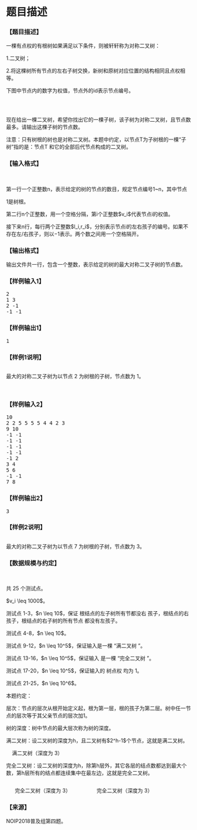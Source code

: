 # 题目描述


<h3>
【题目描述】
</h3>
<p>
一棵有点权的有根树如果满足以下条件，则被轩轩称为对称二叉树：
</p>
<p>
1.二叉树； 
</p>
<p>
2.将这棵树所有节点的左右子树交换，新树和原树对应位置的结构相同且点权相等。
</p>
<p>
下图中节点内的数字为权值，节点外的id表示节点编号。
</p>
<p>
<img src="/upload/image/20181111/20181111214015_15120.png" alt=""/> 
</p>
<p>
<br/>
</p>
<p>
现在给出一棵二叉树，希望你找出它的一棵子树，该子树为对称二叉树，且节点数最多。请输出这棵子树的节点数。
</p>
<p>
注意：只有树根的树也是对称二叉树。本题中约定，以节点T为子树根的一棵“子树”指的是：节点T 和它的全部后代节点构成的二叉树。
</p>
<h3>
【输入格式】
</h3>
<p>
<br/>
</p>
<p>
第一行一个正整数n，表示给定的树的节点的数目，规定节点编号1~n，其中节点
</p>
<p>
1是树根。
</p>
<p>
第二行n个正整数，用一个空格分隔，第i个正整数$v_i$代表节点i的权值。
</p>
<p>
接下来n行，每行两个正整数$l_i,r_i$，分别表示节点i的左右孩子的编号。如果不存在左/右孩子，则以−1表示。两个数之间用一个空格隔开。
</p>
<h3>
【输出格式】
</h3>
<p>
输出文件共一行，包含一个整数，表示给定的树的最大对称二叉子树的节点数。
</p>
<h3>
【样例输入1】
</h3>
<pre>2
1 3
2 -1
-1 -1
</pre>
<h3>
【样例输出1】
</h3>
<pre>1</pre>
<h3>
【样例1说明】
</h3>
<p>
<img src="/upload/image/20181111/20181111215408_88290.jpg" alt=""/> 
</p>
<p>
最大的对称二叉子树为以节点 2 为树根的子树，节点数为 1。
</p>
<p>
<br/>
</p>
<h3>
【样例输入2】
</h3>
<pre>10 
2 2 5 5 5 5 4 4 2 3 
9 10 
-1 -1 
-1 -1 
-1 -1 
-1 -1 
-1 2 
3 4 
5 6 
-1 -1 
7 8
</pre>
<h3>
【样例输出2】
</h3>
<pre>3</pre>
<h3>
【样例2说明】
</h3>
<p>
<img src="/upload/image/20181111/20181111215421_27638.jpg" alt=""/> 
</p>
<p>
最大的对称二叉子树为以节点 7 为树根的子树，节点数为 3。
</p>
<h3>
【数据规模与约定】
</h3>
<p>
<br/>
</p>
<p>
共 25 个测试点。
</p>
<p>
$v_i \leq 1000$。
</p>
<p>
测试点 1-3，$n \leq 10$，保证 根结点的左子树所有节都没右 孩子，根结点的右 孩子，根结点的右子树的所有节点 都没有左孩子。
</p>
<p>
测试点 4-8，$n \leq 10$。
</p>
<p>
测试点 9-12，$n \leq 10^5$，保证输入是一棵 “满二叉树 ”。
</p>
<p>
测试点 13-16，$n \leq 10^5$，保证输入 是一棵 “完全二叉树 ”。
</p>
<p>
测试点 17-20，$n \leq 10^5$，保证输入的 树点权 均为 1。
</p>
<p>
测试点 21-25，$n \leq 10^6$。
</p>
<p>
本题约定：
</p>
<p>
层次：节点的层次从根开始定义起，根为第一层，根的孩子为第二层。树中任一节点的层次等于其父亲节点的层次加1。
</p>
<p>
树的深度：树中节点的最大层次称为树的深度。
</p>
<p>
满二叉树：设二叉树的深度为h，且二叉树有$2^h-1$个节点，这就是满二叉树。
</p>
<p>
<img src="/upload/image/20181111/20181111220012_33701.jpg" alt=""/>    满二叉树（深度为 3）
</p>
<p>
完全二叉树：设二叉树的深度为h，除第h层外，其它各层的结点数都达到最大个数，第h层所有的结点都连续集中在最左边，这就是完全二叉树。
</p>
<p>
<img src="/upload/image/20181111/20181111220051_36424.jpg" alt=""/><img src="/upload/image/20181111/20181111220102_84704.jpg" alt=""/> 
</p>
<p>
      完全二叉树（深度为 3）                  完全二叉树（深度为 3）
</p>
<h3>
【来源】
</h3>
<p>
NOIP2018普及组第四题。
</p>
